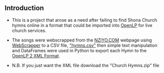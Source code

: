 ## Introduction ##
* This is a project that arose as a need after failing to find Shona Church hymns online in a format that could be imported into [OpenLP](https://openlp.org/) for live church services.
* The songs were webscrapped from the [NZIYO.COM](https://nziyo.com) webpage using [WebScrapper](https://www.webscraper.io/) to a CSV file, ["hymns.csv"](https://github.com/tapiwamaguwu/church_lyrics_project/blob/master/hymns.csv) then simple text manipulation and DataFrames were used in Python to export each Hymn to the [OpenLP 2 XML Format](https://docs.openlyrics.org/en/latest/dataformat.html).

* N.B. If you just want the XML file download the "Church Hymns.zip" file